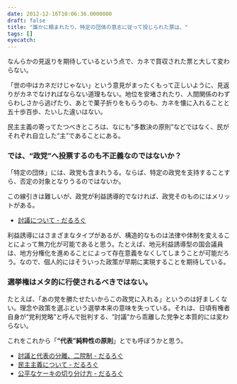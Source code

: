 ```yaml
---
date: 2012-12-16T10:06:36.0000000
draft: false
title: "誰かに頼まれたり、特定の団体の意志に従って投じられた票は、"
tags: []
eyecatch: 
---
```

<p>なんらかの見返りを期待しているという点で、カネで買収された票と大して変わらない。</p><p>「世の中はカネだけじゃない」という意見がまったくもって正しいように、見返りがカネでなければならない道理もない。地位を安堵されたり、人間関係のわずらわしさから逃げたり、あとで菓子折りをもらうのも、カネを懐に入れることと五十歩百歩、たいした違いはない。</p><p>民主主義の寄ってたつべきところは、なにも“多数決の原則”などではなく、民がそれぞれ自立した“主”であることにある。</p>

<div class="section">
<h3>では、“政党”へ投票するのも不正義なのではないか？</h3>
<p>「特定の団体」には、政党も含まれうる。ならば、特定の政党を支持することすら、否定の対象となりうるのではないか。</p><p>この線引きは難しいが、政党が利益誘導的でなければ、政党そのものにはメリットがある。</p>

<ul>
<li><a href="https://blog.daruyanagi.jp/entry/2012/11/19/012007">&#x8A0E;&#x8B70;&#x306B;&#x3064;&#x3044;&#x3066; - &#x3060;&#x308B;&#x308D;&#x3050;</a></li>
</ul><p>利益誘導にはさまざまなタイプがあるが、構造的なものは法律や体制を変えることによって無力化が可能であると思う。たとえば、地元利益誘導型の国会議員は、地方分権化を進めることによって存在意義をなくしてしまうことが可能だろう。なので、個人的にはそういった政策が早期に実現することを期待している。</p>

</div>
<div class="section">
<h3>選挙権はメタ的に行使されるべきではない。</h3>
<p>たとえば、「あの党を勝たせたいからこの政党に入れる」というのは好ましくない。理念や政策を選ぶという選挙本来の意味を失っている。それは、日頃有権者自身が“党利党略”と呼んで批判する、“討議”から乖離した党争と本質的には変わらない。</p><p>これをこれから「<b>“代表”純粋性の原則</b>」とでも呼ぼうかと思う。</p>

<ul>
<li><a href="https://blog.daruyanagi.jp/entry/2012/09/07/060926">&#x8A0E;&#x8B70;&#x3068;&#x4EE3;&#x8868;&#x306E;&#x5206;&#x96E2;&#x3001;&#x4E8C;&#x9662;&#x5236; - &#x3060;&#x308B;&#x308D;&#x3050;</a></li>
<li><a href="https://blog.daruyanagi.jp/entry/2012/11/16/064844">&#x6C11;&#x4E3B;&#x4E3B;&#x7FA9;&#x306B;&#x3064;&#x3044;&#x3066; - &#x3060;&#x308B;&#x308D;&#x3050;</a></li>
<li><a href="https://blog.daruyanagi.jp/entry/2012/08/10/162148">&#x516C;&#x5E73;&#x306A;&#x30B1;&#x30FC;&#x30AD;&#x306E;&#x5207;&#x308A;&#x5206;&#x3051;&#x65B9; - &#x3060;&#x308B;&#x308D;&#x3050;</a></li>
</ul>
</div>